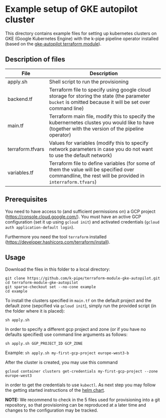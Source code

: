 # Example setup of GKE autopilot cluster

This directory contains example files for setting up kubernetes clusters 
on GKE (Google Kubernetes Engine) with the k-pipe pipeline operator 
installed (based on the [gke-autopilot terraform module](https://github.com/k-pipe/terraform-module-gke-autopilot)). 

## Description of files

| File             | Description                                                                                                                                             |
|------------------|---------------------------------------------------------------------------------------------------------------------------------------------------------|
| apply.sh         | Shell script to run the provisioning                                                                                                                    |
| backend.tf       | Terraform file to specify using google cloud storage for storing the state (the parameter `bucket` is omitted because it will be set over command line) |
| main.tf          | Terraform main file, modify this to specify the kubernernetes clustes you would like to have (together with the version of the pipeline operator)       |
| terraform.tfvars | Values for variables (modify this to specify network parameters in case you do not want to use the default network)                                     |
| variables.tf     | Terraform file to define variables (for some of them the value will be specified over commandline, the rest will be provided in `interraform.tfvars`)     |

## Prerequisites

You need to have access to (and sufficient permissions on) a GCP project (https://console.cloud.google.com/). You must
have an active GCP configuration (set it up using `gcloud init`) and activated credentials (`gcloud auth application-default login`).

Furthermore you need the tool `terraform` installed (https://developer.hashicorp.com/terraform/install).

## Usage

Download the files in this folder to a local directory:

```
git clone https://github.com/k-pipe/terraform-module-gke-autopilot.git
cd terraform-module-gke-autopilot
git sparse-checkout set --no-cone example
cd example
```

To install the clusters specified in `main.tf` on the default project and the default zone (sepcified via `gcloud init`), 
simply run the provided script (in the folder where it is placed):

```
sh apply.sh
```

In order to specify a different gcp project and zone (or if you have no defaults specified) use command line 
arguments as follows:

```
sh apply.sh GGP_PROJECT_ID GCP_ZONE
```

Example: `sh apply.sh my-first-gcp-project europe-west3-b`

After the cluster is created, you may use this command
```
gcloud container clusters get-credentials my-first-gcp-project --zone europe-west3
```
in order to get the credentials to use `kubectl`.
As next step you may follow the getting started instructions of the [helm chart](https://helm.k-pipe.cloud/).

**NOTE:** We recommend to check in the 5 files used for provisioning into a git repository, so
that provisioning can be reproduced at a later time and changes to the configuration may be tracked.